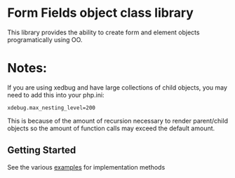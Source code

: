 Form Fields object class library
=================================

This library provides the ability to create form and element objects programatically using OO.

Notes:
================================

If you are using xedbug and have large collections of child objects, you may need to add this into your php.ini:

`
xdebug.max_nesting_level=200
`

This is because of the amount of recursion necessary to render parent/child objects so the amount of function calls may exceed the default amount.

## Getting Started
See the various [examples](https://github.com/alexwyett/aw-form-fields/blob/master/aw/formfields/examples/textfield.php) for implementation methods
